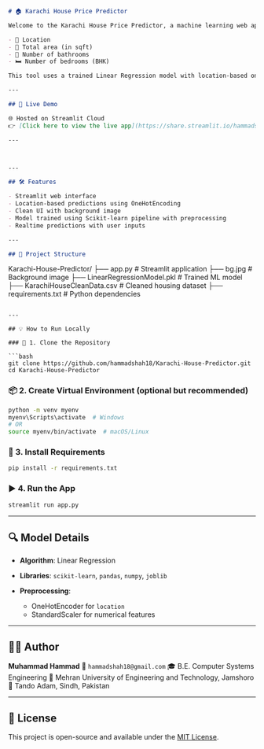 ```markdown
# 🏠 Karachi House Price Predictor

Welcome to the Karachi House Price Predictor, a machine learning web application built using Streamlit that estimates house prices in Karachi based on:

- 📍 Location  
- 📐 Total area (in sqft)  
- 🛁 Number of bathrooms  
- 🛏️ Number of bedrooms (BHK)

This tool uses a trained Linear Regression model with location-based one-hot encoding and standardized numerical features.

---

## 🚀 Live Demo

🌐 Hosted on Streamlit Cloud 
👉 [Click here to view the live app](https://share.streamlit.io/hammadshah18/Karachi-House-Predictor/master/app.py) *(replace with actual deployed URL)*

---



---

## 🛠 Features

- Streamlit web interface
- Location-based predictions using OneHotEncoding
- Clean UI with background image
- Model trained using Scikit-learn pipeline with preprocessing
- Realtime predictions with user inputs

---

## 📁 Project Structure

```

Karachi-House-Predictor/
├── app.py                      # Streamlit application
├── bg.jpg                      # Background image
├── LinearRegressionModel.pkl   # Trained ML model
├── KarachiHouseCleanData.csv   # Cleaned housing dataset
├── requirements.txt            # Python dependencies

````

---

## 💡 How to Run Locally

### 🧩 1. Clone the Repository

```bash
git clone https://github.com/hammadshah18/Karachi-House-Predictor.git
cd Karachi-House-Predictor
````

### 📦 2. Create Virtual Environment (optional but recommended)

```bash
python -m venv myenv
myenv\Scripts\activate  # Windows
# OR
source myenv/bin/activate  # macOS/Linux
```

### 🔧 3. Install Requirements

```bash
pip install -r requirements.txt
```

### ▶️ 4. Run the App

```bash
streamlit run app.py
```

---

## 🔍 Model Details

* **Algorithm**: Linear Regression
* **Libraries**: `scikit-learn`, `pandas`, `numpy`, `joblib`
* **Preprocessing**:

  * OneHotEncoder for `location`
  * StandardScaler for numerical features

---

## 🙋‍♂️ Author

**Muhammad Hammad**
📧 `hammadshah18@gmail.com`
🎓 B.E. Computer Systems Engineering
🏫 Mehran University of Engineering and Technology, Jamshoro
📍 Tando Adam, Sindh, Pakistan

---

## 📝 License

This project is open-source and available under the [MIT License](LICENSE).

````


